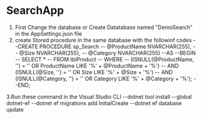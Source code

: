 # SearchApp
1. First Change the database or Create Datatabase named "DemoSearch" in the AppSettings.json file
2. create Stored procedure in the same database with the followinf codes
--CREATE PROCEDURE sp_Search
--    @ProductName NVARCHAR(255),
--    @Size NVARCHAR(255),
--    @Category NVARCHAR(255)
--AS
--BEGIN
--    SELECT *
--    FROM tblProduct
--    WHERE
--        (ISNULL(@ProductName, '') = '' OR ProductName LIKE '%' + @ProductName + '%')
--        AND (ISNULL(@Size, '') = '' OR Size LIKE '%' + @Size + '%')
--        AND (ISNULL(@Category, '') = '' OR Category LIKE '%' + @Category + '%');
--END;

3.Run these command in the Visual Studio CLI
--dotnet tool install --global dotnet-ef
--dotnet ef migrations add InitialCreate
--dotnet ef database update

